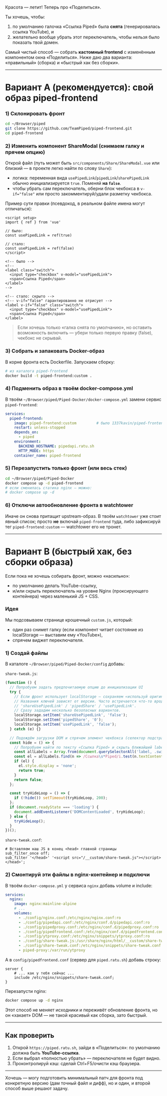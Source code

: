Красота — летит! Теперь про «Поделиться».

Ты хочешь, чтобы:

1. по умолчанию галочка «Ссылка Piped» была **снята** (генерировалась ссылка YouTube), и
2. желательно вообще убрать этот переключатель, чтобы нельзя было показать твой домен.

Самый чистый способ — собрать **кастомный frontend** с изменённым компонентом окна «Поделиться». Ниже даю два варианта: «правильный» (сборка) и «быстрый хак без сборки».

---

# Вариант A (рекомендуется): свой образ piped-frontend

### 1) Склонировать фронт

```bash
cd ~/Browser/piped
git clone https://github.com/TeamPiped/piped-frontend.git
cd piped-frontend
```

### 2) Изменить компонент ShareModal (снимаем галку и прячем опцию)

Открой файл (путь может быть `src/components/Share/ShareModal.vue` или близкий — в проекте легко найти по слову `Share`):

* логика: переменная вида `usePipedLink`/`pipedLink`/`sharePipedLink` обычно инициализируется `true`.
  Поменяй **на `false`**.
* чтобы убрать сам переключатель, оберни блок чекбокса в `v-if="false"` или просто закомментируй/удали разметку чекбокса.

Пример сути правки (псевдокод, в реальном файле имена могут отличаться):

```vue
<script setup>
import { ref } from 'vue'

// было:
const usePipedLink = ref(true)

// стало:
const usePipedLink = ref(false)
</script>

<!-- было -->
<!--
<label class="switch">
  <input type="checkbox" v-model="usePipedLink">
  <span>Ссылка Piped</span>
</label>
-->

<!-- стало: скрыто -->
<!-- v-if="false" гарантированно не отрисует -->
<label v-if="false" class="switch">
  <input type="checkbox" v-model="usePipedLink">
  <span>Ссылка Piped</span>
</label>
```

> Если хочешь только «галка снята по умолчанию», но оставить возможность включить — убери только первую правку (false), чекбокс не скрывай.

### 3) Собрать и запаковать Docker-образ

В корне фронта есть Dockerfile. Запускаем сборку:

```bash
# из каталога piped-frontend
docker build -t piped-frontend:custom .
```

### 4) Подменить образ в твоём docker-compose.yml

В твоём `~/Browser/piped/Piped-Docker/docker-compose.yml` замени сервис `piped-frontend`:

```yaml
services:
  piped-frontend:
    image: piped-frontend:custom         # было 1337kavin/piped-frontend:latest
    restart: unless-stopped
    depends_on:
      - piped
    environment:
      BACKEND_HOSTNAME: pipedapi.ratu.sh
      HTTP_MODE: https
    container_name: piped-frontend
```

### 5) Перезапустить только фронт (или весь стек)

```bash
cd ~/Browser/piped/Piped-Docker
docker compose up -d piped-frontend
# если сменилась статика nginx — можно:
# docker compose up -d
```

### 6) Отключи автообновление фронта в watchtower

Иначе он снова притащит upstream-образ. В твоём `watchtower` уже стоит явный список; просто **не** включай `piped-frontend` туда, либо зафиксируй тег `piped-frontend:custom` — watchtower его не тронет.

---

# Вариант B (быстрый хак, без сборки образа)

Если пока не хочешь собирать фронт, можно «насильно»:

* по умолчанию делать YouTube-ссылку,
* и/или скрыть переключатель на уровне Nginx (проксирующего контейнера) через маленький JS + CSS.

### Идея

Мы подсовываем странице крошечный `custom.js`, который:

* один раз снимет галку (если компонент читает состояние из localStorage — выставим ему «YouTube»),
* спрячем виджет переключателя.

### 1) Создай файлы

В каталоге `~/Browser/piped/Piped-Docker/config` добавь:

`share-tweak.js`:

```js
(function () {
  // Попробуем задать предпочитаемую опцию до инициализации UI
  try {
    // Если фронт использует localStorage — сохраняем «используй оригинальную ссылку»
    // Названия ключей зависят от версии. Часто встречается что-то вроде:
    // 'shareUsePipedLink' / 'pipedShare' / 'usePipedLink'.
    // Сразу зададим несколько безопасных вариантов.
    localStorage.setItem('shareUsePipedLink', 'false');
    localStorage.setItem('pipedShare', '0');
    localStorage.setItem('usePipedLink', 'false');
  } catch (e) {}

  // Подождём загрузки DOM и спрячем элемент чекбокса (селектор подстрахован по тексту)
  const hide = () => {
    // Попробуем найти по тексту «Ссылка Piped» и скрыть ближайший label/строку
    const allLabels = Array.from(document.querySelectorAll('label, .switch, .v-input, .v-list-item'));
    const el = allLabels.find(n => /Ссылка\s*Piped/i.test(n.textContent || ''));
    if (el) {
      el.style.display = 'none';
      return true;
    }
    return false;
  };

  const tryHideLoop = () => {
    if (!hide()) setTimeout(tryHideLoop, 200);
  };
  if (document.readyState === 'loading') {
    document.addEventListener('DOMContentLoaded', tryHideLoop);
  } else {
    tryHideLoop();
  }
})();
```

`share-tweak.conf`:

```nginx
# Вставляем наш JS в конец <head> главной страницы
sub_filter_once off;
sub_filter '</head>' '<script src="/__custom/share-tweak.js"></script></head>';
```

### 2) Смонтируй эти файлы в nginx-контейнер и подключи

В твоём `docker-compose.yml` у сервиса `nginx` добавь volume и include:

```yaml
services:
  nginx:
    image: nginx:mainline-alpine
    # ...
    volumes:
      - ./config/nginx.conf:/etc/nginx/nginx.conf:ro
      - ./config/pipedapi.conf:/etc/nginx/conf.d/pipedapi.conf:ro
      - ./config/pipedproxy.conf:/etc/nginx/conf.d/pipedproxy.conf:ro
      - ./config/pipedfrontend.conf:/etc/nginx/conf.d/pipedfrontend.conf:ro
      - ./config/ytproxy.conf:/etc/nginx/snippets/ytproxy.conf:ro
      - ./config/share-tweak.js:/usr/share/nginx/html/__custom/share-tweak.js:ro
      - ./config/share-tweak.conf:/etc/nginx/snippets/share-tweak.conf:ro
      - piped-proxy:/var/run/ytproxy
```

А в `config/pipedfrontend.conf` (сервер для `piped.ratu.sh`) добавь строку:

```nginx
server {
    # ... как у тебя сейчас ...
    include /etc/nginx/snippets/share-tweak.conf;
}
```

Перезапусти nginx:

```bash
docker compose up -d nginx
```

Этот способ не меняет исходники и переживёт обновление фронта, но он «хакает» DOM — не такой красивый как сборка, зато быстрый.

---

## Как проверить

1. Открой `https://piped.ratu.sh`, зайди в «Поделиться»: по умолчанию должна быть **YouTube-ссылка**.
2. Если выбрал «полностью убрать» — переключателя не будет видно.
3. Проконтролируй кэш: сделай Ctrl+F5/очисти кэш браузера.

---

Хочешь — могу подготовить минимальный патч для фронта под конкретную версию (дам точный файл и дифф), но и один, и второй способ выше решают задачу.
